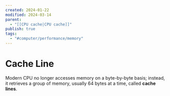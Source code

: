 ```yaml
---
created: 2024-01-22
modified: 2024-03-14
parent:
  - "[[CPU cache|CPU cache]]"
publish: true
tags:
  - "#computer/performance/memory"
---
```

# Cache Line
Modern CPU no longer accesses memory on a byte-by-byte basis; instead, it retrieves a group of memory, usually 64 bytes at a time, called **cache lines**.